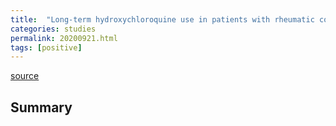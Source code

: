 ```yaml
---
title:  "Long-term hydroxychloroquine use in patients with rheumatic conditions and development of SARS-CoV-2 infection: a retrospective cohort study"
categories: studies
permalink: 20200921.html
tags: [positive]
---
```


[source](https://www.thelancet.com/journals/lanrhe/article/PIIS2665-9913(20)30305-2/fulltext)

## Summary

```The incidence of active SARS-CoV-2 infections during the study period did not differ between patients receiving hydroxychloroquine and patients not receiving hydroxychloroquine... For all patients in the study, overall mortality was lower in the hydroxychloroquine group than in the group of patients who did not receive hydroxychloroquine

```

